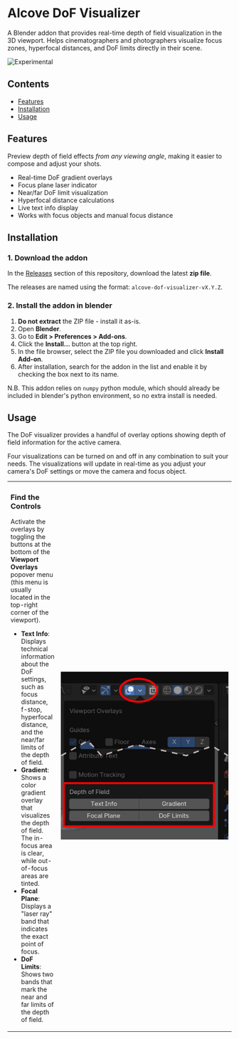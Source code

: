 # Alcove DoF Visualizer

A Blender addon that provides real-time depth of field visualization in the 3D viewport. Helps cinematographers and photographers visualize focus zones, hyperfocal distances, and DoF limits directly in their scene.

![Experimental](https://img.shields.io/badge/status-experimental-yellow)

## Contents

* [Features](#features)
* [Installation](#installation)
* [Usage](#usage)


## Features

Preview depth of field effects _from any viewing angle_, making it easier to compose and adjust your shots.

- Real-time DoF gradient overlays
- Focus plane laser indicator
- Near/far DoF limit visualization
- Hyperfocal distance calculations
- Live text info display
- Works with focus objects and manual focus distance


## Installation

### 1. Download the addon

In the [Releases](/alcove-design/alcove-dof-visualizer/releases) section of this repository, download the latest **zip file**.

The releases are named using the format: `alcove-dof-visualizer-vX.Y.Z`.


### 2. Install the addon in blender

1. **Do not extract** the ZIP file - install it as-is.
2. Open **Blender**.
3. Go to **Edit > Preferences > Add-ons**.
4. Click the **Install...** button at the top right.
5. In the file browser, select the ZIP file you downloaded and click **Install Add-on**.
6. After installation, search for the addon in the list and enable it by checking the box next to its name.

N.B. This addon relies on `numpy` python module, which should already be included in blender's python environment, so no extra install is needed.


## Usage

The DoF visualizer provides a handful of overlay options showing depth of field information for the active camera.

Four visualizations can be turned on and off in any combination to suit your needs. The visualizations will update in real-time as you adjust your camera's DoF settings or move the camera and focus object.

<table align="center">
	<tr>
		<td valign="top">
			<h3>Find the Controls</h3>
			<p>
				Activate the overlays by toggling the buttons at the bottom of the <strong>Viewport Overlays</strong> popover menu (this menu is usually located in the top-right corner of the viewport).
			</p>
			<ul>
				<li><strong>Text Info</strong>: Displays technical information about the DoF settings, such as focus distance, f-stop, hyperfocal distance, and the near/far limits of the depth of field.</li>
				<li><strong>Gradient</strong>: Shows a color gradient overlay that visualizes the depth of field. The in-focus area is clear, while out-of-focus areas are tinted.</li>
				<li><strong>Focal Plane</strong>: Displays a "laser ray" band that indicates the exact point of focus.</li>
				<li><strong>DoF Limits</strong>: Shows two bands that mark the near and far limits of the depth of field.</li>
			</ul>
		</td>
		<td style="max-width:450px; width: 100%" width="450">
			<img src="docs/visualization-options.jpg" alt="UI Screenshot" width="450">
		</td>
	</tr>
</table>
